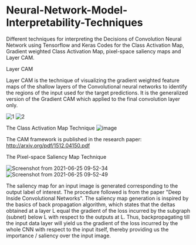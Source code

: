 # Neural-Network-Model-Interpretability-Techniques
Different techniques for interpreting the Decisions of Convolution Neural Network using Tensorflow and Keras
Codes for the Class Activation Map, Gradient weighted Class Activation Map, pixel-space saliency maps and Layer CAM.

Layer CAM

Layer CAM is the technique of visualizing the gradient weighted feature maps of the shallow layers of the Convolutional neural networks to identify the regions of the input used for the target predictions. It is the generalized version of the Gradient CAM which applied to the final convolution layer only.

![1](https://user-images.githubusercontent.com/86059500/129474306-966905ea-6333-4e7d-9ae8-69178e234ada.png)
![2](https://user-images.githubusercontent.com/86059500/129474309-1ffd1bc0-2b79-484e-89c7-4327da8a8551.png)


The Class Activation Map Technique
![image](https://user-images.githubusercontent.com/86059500/123368764-032ea300-d59a-11eb-850c-5341ee5e67df.png)

The CAM framework is published in the research paper: http://arxiv.org/pdf/1512.04150.pdf 

The Pixel-space Saliency Map Technique


![Screenshot from 2021-06-25 09-52-34](https://user-images.githubusercontent.com/86059500/123369378-48070980-d59b-11eb-89fb-08878b41aac9.png)
![Screenshot from 2021-06-25 09-52-49](https://user-images.githubusercontent.com/86059500/123369386-4b01fa00-d59b-11eb-9ad8-231aebfddd3f.png)



The saliency map for an input image is generated corresponding to the output label of interest. The procedure followed is from the paper "Deep Inside Convolutional Networks".
The saliency map generation is inspired by the basics of back propagation algorithm, which states that the deltas obtained at a layer L equal the gradient of the loss incurred by the subgraph (subnet) below L with respect to the outputs at L. Thus, backpropagating till the input data layer will yield us the gradient of the loss incurred by the whole CNN with respect to the input itself, thereby providing us the importance / saliency over the input image.
